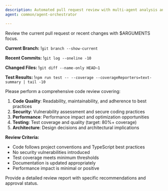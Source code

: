 ```yaml
---
description: Automated pull request review with multi-agent analysis and validation
agent: common/agent-orchestrator

---
```


Review the current pull request or recent changes with $ARGUMENTS focus.

**Current Branch:**
!`git branch --show-current`

**Recent Commits:**
!`git log --oneline -10`

**Changed Files:**
!`git diff --name-only HEAD~1`

**Test Results:**
!`npm run test -- --coverage --coverageReporters=text-summary | tail -10`

Please perform a comprehensive code review covering:

1. **Code Quality**: Readability, maintainability, and adherence to best practices
2. **Security**: Vulnerability assessment and secure coding practices
3. **Performance**: Performance impact and optimization opportunities
4. **Testing**: Test coverage and quality (target: 80%+ coverage)
5. **Architecture**: Design decisions and architectural implications

**Review Criteria:**

- Code follows project conventions and TypeScript best practices
- No security vulnerabilities introduced
- Test coverage meets minimum thresholds
- Documentation is updated appropriately
- Performance impact is minimal or positive

Provide a detailed review report with specific recommendations and approval status.
